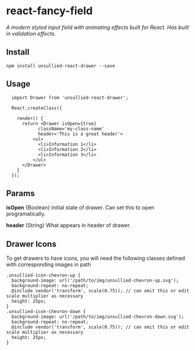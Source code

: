 # react-fancy-field

*A modern styled input field with animating effects built for React. Has built in validation effects.*

## Install
```
npm install unsullied-react-drawer --save
```

## Usage
```
  import Drawer from 'unsullied-react-drawer';

  React.createClass({

    render() {
      return <Drawer isOpen={true}
            className='my-class-name'
            header='This is a great header'>
          <ul>
            <li>Information 1</li>
            <li>Information 2</li>
            <li>Information 3</li>
          </ul>
      </Drawer>
    }
  });
```


## Params

**isOpen** {Boolean} initial state of drawer. Can set this to open programatically.

**header** {String} What appears in header of drawer.



## Drawer Icons

To get drawers to have icons, you will need the following classes defined with corresponding images in path

```
.unsullied-icon-chevron-up {
  background-image: url('/path/to/img/unsullied-chevron-up.svg');
  background-repeat: no-repeat;
  @include vendor('transform', scale(0.75)); // can omit this or edit scale multiplier as necessary
  height: 25px;
}
.unsullied-icon-chevron-down {
  background-image: url('/path/to/img/unsullied-chevron-down.svg');
  background-repeat: no-repeat;
  @include vendor('transform', scale(0.75)); // can omit this or edit scale multiplier as necessary
  height: 25px;
}
```
